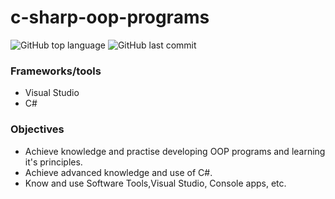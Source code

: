 # c-sharp-oop-programs

![GitHub top language](https://img.shields.io/github/languages/top/FedeBayer/c-sharp-oop-programs?style=for-the-badge)
![GitHub last commit](https://img.shields.io/github/last-commit/FedeBayer/c-sharp-oop-programs?style=for-the-badge)

### Frameworks/tools
* Visual Studio
* C#
  
### Objectives

* Achieve knowledge and practise developing OOP programs and learning it's principles.
* Achieve advanced knowledge and use of C#.
* Know and use Software Tools,Visual Studio, Console apps, etc.
